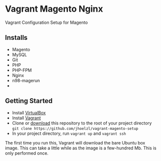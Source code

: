 # Vagrant Magento Nginx
Vagrant Configuration Setup for Magento

## Installs

* Magento
* MySQL
* Git
* PHP
* PHP-FPM
* Nginx
* n98-magerun
* 
## Getting Started

* Install [VirtualBox](https://www.virtualbox.org/wiki/Downloads)
* Install [Vagrant](http://www.vagrantup.com/)
* Clone or [download](https://github.com/jhoelzl/vagrant-magento-setup/archive/master.zip) this repository to the root of your project directory `git clone https://github.com/jhoelzl/vagrant-magento-setup`
* In your project directory, run `vagrant up` and `vagrant ssh`

The first time you run this, Vagrant will download the bare Ubuntu box image. This can take a little while as the image is a few-hundred Mb. This is only performed once.
